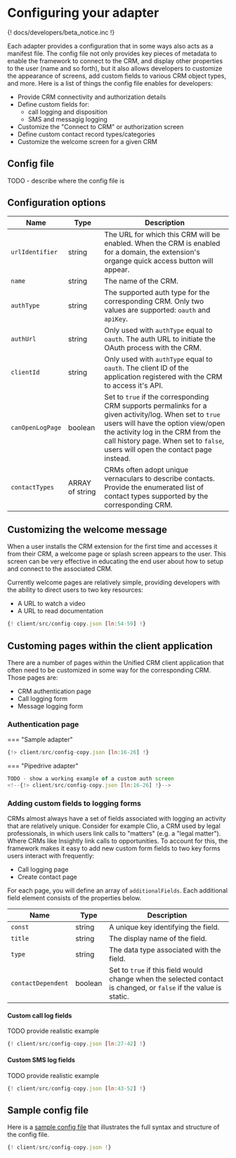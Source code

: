 # Configuring your adapter

{! docs/developers/beta_notice.inc !}

Each adapter provides a configuration that in some ways also acts as a manifest file. The config file not only provides key pieces of metadata to enable the framework to connect to the CRM, and display other properties to the user (name and so forth), but it also allows developers to customize the appearance of screens, add custom fields to various CRM object types, and more. Here is a list of things the config file enables for developers:

* Provide CRM connectivity and authorization details
* Define custom fields for:
  * call logging and disposition
  * SMS and messagig logging
* Customize the "Connect to CRM" or authorization screen
* Define custom contact record types/categories
* Customize the welcome screen for a given CRM

## Config file

TODO - describe where the config file is

## Configuration options

| Name             | Type            | Description |
|------------------|-----------------|-------------|
| `urlIdentifier`  | string          | The URL for which this CRM will be enabled. When the CRM is enabled for a domain, the extension's organge quick access button will appear. |
| `name`           | string          | The name of the CRM. |
| `authType`       | string          | The supported auth type for the corresponding CRM. Only two values are supported: `oauth` and `apiKey`. |
| `authUrl`        | string          | Only used with `authType` equal to `oauth`. The auth URL to initiate the OAuth process with the CRM. |
| `clientId`       | string          | Only used with `authType` equal to `oauth`. The client ID of the application registered with the CRM to access it's API. |
| `canOpenLogPage` | boolean         | Set to `true` if the corresponding CRM supports permalinks for a given activity/log. When set to `true` users will have the option view/open the activity log in the CRM from the call history page. When set to `false`, users will open the contact page instead. |
| `contactTypes`   | ARRAY of string | CRMs often adopt unique vernaculars to describe contacts. Provide the enumerated list of contact types supported by the corresponding CRM. |

## Customizing the welcome message

When a user installs the CRM extension for the first time and accesses it from their CRM, a welcome page or splash screen appears to the user. This screen can be very effective in educating the end user about how to setup and connect to the associated CRM. 

Currently welcome pages are relatively simple, providing developers with the ability to direct users to two key resources:

* A URL to watch a video
* A URL to read documentation

```js
{! client/src/config-copy.json [ln:54-59] !}
```

## Customing pages within the client application

There are a number of pages within the Unified CRM client application that often need to be customized in some way for the corresponding CRM. Those pages are:

* CRM authentication page
* Call logging form
* Message logging form

### Authentication page

=== "Sample adapter"

```js
{!> client/src/config-copy.json [ln:16-26] !}
```

=== "Pipedrive adapter"

```js
TODO - show a working example of a custom auth screen
<!--{!> client/src/config-copy.json [ln:16-26] !}-->
```

### Adding custom fields to logging forms

CRMs almost always have a set of fields associated with logging an activity that are relatively unique. Consider for example Clio, a CRM used by legal professionals, in which users link calls to "matters" (e.g. a "legal matter"). Where CRMs like Insightly link calls to opportunities. To account for this, the framework makes it easy to add new custom form fields to two key forms users interact with frequently:

* Call logging page
* Create contact page

For each page, you will define an array of `additionalFields`. Each additional field element consists of the properties below.

| Name               | Type    | Description |
|--------------------|---------|-------------|
| `const`            | string  | A unique key identifying the field. |
| `title`            | string  | The display name of the field. |
| `type`             | string  | The data type associated with the field. |
| `contactDependent` | boolean | Set to `true` if this field would change when the selected contact is changed, or `false` if the value is static.  |

#### Custom call log fields

TODO provide realistic example

```js
{! client/src/config-copy.json [ln:27-42] !}
```

#### Custom SMS log fields

TODO provide realistic example

```js
{! client/src/config-copy.json [ln:43-52] !}
```

## Sample config file

Here is a [sample config file](https://github.com/ringcentral/rc-unified-crm-extension/blob/FrameworkRefactor/client/src/config-copy.json) that illustrates the full syntax and structure of the config file. 

```js
{! client/src/config-copy.json !}
```
